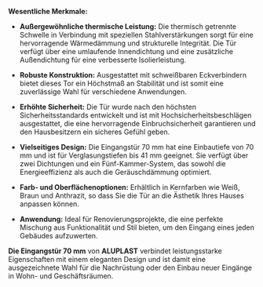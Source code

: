 **Wesentliche Merkmale:**

- **Außergewöhnliche thermische Leistung:** Die thermisch getrennte Schwelle in Verbindung mit speziellen Stahlverstärkungen sorgt für eine hervorragende Wärmedämmung und strukturelle Integrität. Die Tür verfügt über eine umlaufende Innendichtung und eine zusätzliche Außendichtung für eine verbesserte Isolierleistung.

- **Robuste Konstruktion:** Ausgestattet mit schweißbaren Eckverbindern bietet dieses Tor ein Höchstmaß an Stabilität und ist somit eine zuverlässige Wahl für verschiedene Anwendungen.

- **Erhöhte Sicherheit:** Die Tür wurde nach den höchsten Sicherheitsstandards entwickelt und ist mit Hochsicherheitsbeschlägen ausgestattet, die eine hervorragende Einbruchsicherheit garantieren und den Hausbesitzern ein sicheres Gefühl geben.

- **Vielseitiges Design:** Die Eingangstür 70 mm hat eine Einbautiefe von 70 mm und ist für Verglasungstiefen bis 41 mm geeignet. Sie verfügt über zwei Dichtungen und ein Fünf-Kammer-System, das sowohl die Energieeffizienz als auch die Geräuschdämmung optimiert.

- **Farb- und Oberflächenoptionen:** Erhältlich in Kernfarben wie Weiß, Braun und Anthrazit, so dass Sie die Tür an die Ästhetik Ihres Hauses anpassen können.

- **Anwendung:** Ideal für Renovierungsprojekte, die eine perfekte Mischung aus Funktionalität und Stil bieten, um den Eingang eines jeden Gebäudes aufzuwerten.

**Die Eingangstür 70 mm** von **ALUPLAST** verbindet leistungsstarke Eigenschaften mit einem eleganten Design und ist damit eine ausgezeichnete Wahl für die Nachrüstung oder den Einbau neuer Eingänge in Wohn- und Geschäftsräumen.